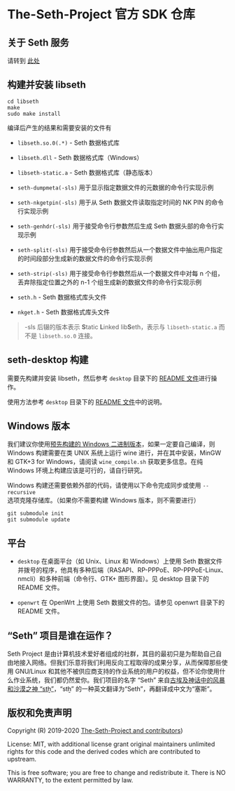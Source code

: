 # The-Seth-Project 官方 SDK 仓库

## 关于 Seth 服务

请转到 [此处](https://seth-project.tk/)

## 构建并安装 libseth

```
cd libseth
make
sudo make install
```

编译后产生的结果和需要安装的文件有

- `libseth.so.0(.*)` - Seth 数据格式库

- `libseth.dll` - Seth 数据格式库（Windows）

- `libseth-static.a` - Seth 数据格式库（静态版本）

- `seth-dumpmeta(-sls)` 用于显示指定数据文件的元数据的命令行实现示例

- `seth-nkgetpin(-sls)` 用于从 Seth 数据文件读取指定时间的 NK PIN 的命令行实现示例

- `seth-genhdr(-sls)` 用于接受命令行参数然后生成 Seth 数据头部的命令行实现示例

- `seth-split(-sls)` 用于接受命令行参数然后从一个数据文件中抽出用户指定的时间段部分生成新的数据文件的命令行实现示例

- `seth-strip(-sls)` 用于接受命令行参数然后从一个数据文件中对每 n 个组，丢弃除指定位置之外的 n-1 个组生成新的数据文件的命令行实现示例

- `seth.h` - Seth 数据格式库头文件

- `nkget.h` - Seth 数据格式库头文件

> -sls 后辍的版本表示 **S**tatic **L**inked lib**S**eth，表示与 `libseth-static.a` 而不是 `libseth.so.0` 连接。

## seth-desktop 构建

需要先构建并安装 libseth，然后参考 `desktop` 目录下的 [README 文件](desktop/README.md)进行操作。

使用方法参考 `desktop` 目录下的 [README 文件](desktop/README.md)中的说明。

## Windows 版本

我们建议你使用[预先构建的 Windows 二进制版本](https://github.com/seth-project/sdk/releases/)，如果一定要自己编译，则 Windows 构建需要在类 UNIX 系统上运行 wine 进行，并在其中安装，MinGW 和 GTK+3 for Windows，请阅读 `wine_compile.sh` 获取更多信息。在纯 Windows 环境上构建应该是可行的，请自行研究。

Windows 构建还需要依赖外部的代码，请使用以下命令完成同步或使用 `--recursive` 选项克隆存储库。（如果你不需要构建 Windows 版本，则不需要进行）

```
git submodule init
git submodule update
```

## 平台

- `desktop` 在桌面平台（如 Unix、Linux 和 Windows）上使用 Seth 数据文件并拨号的程序，他具有多种后端（RASAPI、RP-PPPoE、RP-PPPoE-Linux、nmcli）和多种前端（命令行、GTK+ 图形界面）。见 desktop 目录下的 README 文件。

- `openwrt` 在 OpenWrt 上使用 Seth 数据文件的包。请参见 openwrt 目录下的 README 文件。

## “Seth” 项目是谁在运作？

Seth Project 是由计算机技术爱好者组成的社群，其目的最初只是为帮助自己自由地接入网络。但我们乐意将我们利用反向工程取得的成果分享，从而保障那些使用 GNU/Linux 和其他不被供应商支持的作业系统的用户的权益，但不论你使用什么作业系统，我们都仍然爱你。我们项目的名字 “Seth” 来自[古埃及神话中的风暴和沙漠之神 “stẖ”](https://en.wikipedia.org/wiki/Set_(deity))，“stẖ” 的一种英文翻译为“Seth”，再翻译成中文为“塞斯”。

## 版权和免责声明

Copyright (R) 2019-2020 [The-Seth-Project and contributors](CREDITS))

License: MIT, with additional license grant original maintainers unlimited rights for this code and the derived codes which are contributed to upstream.

This is free software; you are free to change and redistribute it. There is NO WARRANTY, to the extent permitted by law.

